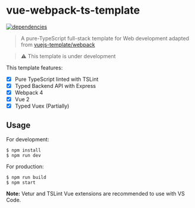 # vue-webpack-ts-template

[![dependencies](https://david-dm.org/w1ndy/vue-webpack-ts-template.svg)](https://david-dm.org/w1ndy/vue-webpack-ts-template)

> A pure-TypeScript full-stack template for Web development adapted from [vuejs-template/webpack](https://github.com/vuejs-templates/webpack)

> ⚠️ This template is under development

This template features:

* [x] Pure TypeScript linted with TSLint
* [x] Typed Backend API with Express
* [x] Webpack 4
* [x] Vue 2
* [x] Typed Vuex (Partially)

## Usage

For development:

```
$ npm install
$ npm run dev
```

For production:

```
$ npm run build
$ npm start
```

**Note:** Vetur and TSLint Vue extensions are recommended to use with VS Code.
